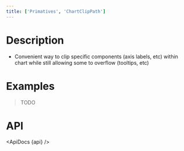 ```yaml
---
title: ['Primatives', 'ChartClipPath']
---
```


<script lang="ts">
	import { ApiDocs } from 'svelte-ux';

	import api from '$lib/components/ChartClipPath.svelte?raw&sveld';

	import Chart, { Svg } from '$lib/components/Chart.svelte';

	import Preview from '$lib/docs/Preview.svelte';
</script>

# Description

- Convenient way to clip specific components (axis labels, etc) within chart while still allowing some to overflow (tooltips, etc)

# Examples

> TODO

# API

<ApiDocs {api} />
